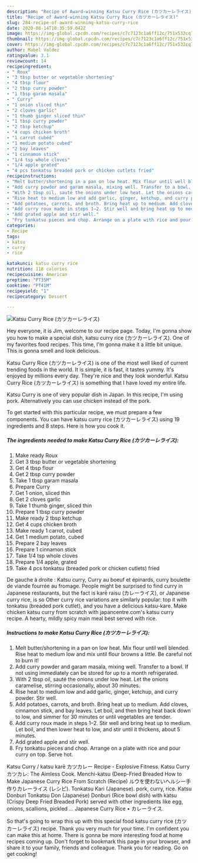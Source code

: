 ```yaml
---
description: "Recipe of Award-winning Katsu Curry Rice (カツカーレライス)"
title: "Recipe of Award-winning Katsu Curry Rice (カツカーレライス)"
slug: 284-recipe-of-award-winning-katsu-curry-rice
date: 2020-08-14T10:35:59.042Z
image: https://img-global.cpcdn.com/recipes/c7c7123c1a6ff12c/751x532cq70/katsu-curry-rice-カツカーレライス-recipe-main-photo.jpg
thumbnail: https://img-global.cpcdn.com/recipes/c7c7123c1a6ff12c/751x532cq70/katsu-curry-rice-カツカーレライス-recipe-main-photo.jpg
cover: https://img-global.cpcdn.com/recipes/c7c7123c1a6ff12c/751x532cq70/katsu-curry-rice-カツカーレライス-recipe-main-photo.jpg
author: Mabel Valdez
ratingvalue: 3.1
reviewcount: 14
recipeingredient:
- " Roux"
- "3 tbsp butter or vegetable shortening"
- "4 tbsp flour"
- "2 tbsp curry powder"
- "1 tbsp garam masala"
- " Curry"
- "1 onion sliced thin"
- "2 cloves garlic"
- "1 thumb ginger sliced thin"
- "1 tbsp curry powder"
- "2 tbsp ketchup"
- "4 cups chicken broth"
- "1 carrot cubed"
- "1 medium potato cubed"
- "2 bay leaves"
- "1 cinnamon stick"
- "1/4 tsp whole cloves"
- "1/4 apple grated"
- "4 pcs tonkatsu breaded pork or chicken cutlets fried"
recipeinstructions:
- "Melt butter/shortening in a pan on low heat. Mix flour until well blended. Rise heat to medium low and mix until flour browns a little. Be careful not to burn it!"
- "Add curry powder and garam masala, mixing well. Transfer to a bowl. If not using immediately can be stored for up to a month refrigerated."
- "With 2 tbsp oil, sauté the onions under low heat. Let the onions caramelise, stirring occasionally, about 30 minutes."
- "Rise heat to medium low and add garlic, ginger, ketchup, and curry powder. Stir well."
- "Add potatoes, carrots, and broth. Bring heat up to medium. Add cloves, cinnamon stick, and bay leaves. Let boil, and then bring heat back down to low, and simmer for 30 minutes or until vegetables are tender."
- "Add curry roux made in steps 1–2. Stir well and bring heat up to medium. Let boil, and then lower heat to low, and stir until it thickens, about 5 minutes."
- "Add grated apple and stir well."
- "Fry tonkatsu pieces and chop. Arrange on a plate with rice and pour curry on top. Serve hot."
categories:
- Recipe
tags:
- katsu
- curry
- rice

katakunci: katsu curry rice 
nutrition: 118 calories
recipecuisine: American
preptime: "PT35M"
cooktime: "PT41M"
recipeyield: "1"
recipecategory: Dessert

---
```



![Katsu Curry Rice (カツカーレライス)](https://img-global.cpcdn.com/recipes/c7c7123c1a6ff12c/751x532cq70/katsu-curry-rice-カツカーレライス-recipe-main-photo.jpg)

Hey everyone, it is Jim, welcome to our recipe page. Today, I'm gonna show you how to make a special dish, katsu curry rice (カツカーレライス). One of my favorites food recipes. This time, I'm gonna make it a little bit unique. This is gonna smell and look delicious.

Katsu Curry Rice (カツカーレライス) is one of the most well liked of current trending foods in the world. It is simple, it is fast, it tastes yummy. It's enjoyed by millions every day. They're nice and they look wonderful. Katsu Curry Rice (カツカーレライス) is something that I have loved my entire life.

Katsu Curry is one of very popular dish in Japan. In this recipe, I&#39;m using pork. Alternatively you can use chicken instead of the pork.


To get started with this particular recipe, we must prepare a few components. You can have katsu curry rice (カツカーレライス) using 19 ingredients and 8 steps. Here is how you cook it.

<!--inarticleads1-->

##### The ingredients needed to make Katsu Curry Rice (カツカーレライス):

1. Make ready  Roux
1. Get 3 tbsp butter or vegetable shortening
1. Get 4 tbsp flour
1. Get 2 tbsp curry powder
1. Take 1 tbsp garam masala
1. Prepare  Curry
1. Get 1 onion, sliced thin
1. Get 2 cloves garlic
1. Take 1 thumb ginger, sliced thin
1. Prepare 1 tbsp curry powder
1. Make ready 2 tbsp ketchup
1. Get 4 cups chicken broth
1. Make ready 1 carrot, cubed
1. Get 1 medium potato, cubed
1. Prepare 2 bay leaves
1. Prepare 1 cinnamon stick
1. Take 1/4 tsp whole cloves
1. Prepare 1/4 apple, grated
1. Take 4 pcs tonkatsu (breaded pork or chicken cutlets) fried


De gauche à droite : Katsu curry, Curry au boeuf et épinards, curry boulette de viande fourrée au fromage. People might be surprised to find curry in Japanese restaurants, but the fact is karē raisu (カレーライス), or Japanese curry rice, is so Other curry rice variations are similarly popular: top it with tonkatsu (breaded pork cutlet), and you have a delicious katsu-kare. Make chicken katsu curry from scratch with japancentre.com&#39;s katsu curry recipe. A hearty, mildly spicy main meal best served with rice. 

<!--inarticleads2-->

##### Instructions to make Katsu Curry Rice (カツカーレライス):

1. Melt butter/shortening in a pan on low heat. Mix flour until well blended. Rise heat to medium low and mix until flour browns a little. Be careful not to burn it!
1. Add curry powder and garam masala, mixing well. Transfer to a bowl. If not using immediately can be stored for up to a month refrigerated.
1. With 2 tbsp oil, sauté the onions under low heat. Let the onions caramelise, stirring occasionally, about 30 minutes.
1. Rise heat to medium low and add garlic, ginger, ketchup, and curry powder. Stir well.
1. Add potatoes, carrots, and broth. Bring heat up to medium. Add cloves, cinnamon stick, and bay leaves. Let boil, and then bring heat back down to low, and simmer for 30 minutes or until vegetables are tender.
1. Add curry roux made in steps 1–2. Stir well and bring heat up to medium. Let boil, and then lower heat to low, and stir until it thickens, about 5 minutes.
1. Add grated apple and stir well.
1. Fry tonkatsu pieces and chop. Arrange on a plate with rice and pour curry on top. Serve hot.


Katsu Curry / katsu karē カツカレー Recipe - Explosive Fitness. Katsu Curry カツカレ: The Aimless Cook. Menchi-katsu (Deep-Fried Breaded How to Make Japanese Curry Rice From Scratch (Recipe) ルウを使わないヘルシー手作りカレーライス (レシピ). Tonkatsu Kari (Japanese). pork, curry, rice. Katsu Donburi Tonkatsu Don (Japanese) Donburi (Rice bowl dish) with katsu (Crispy Deep Fried Breaded Pork) served with other ingredients like egg, onions, scallions, pickled … Japanese Curry Rice • カレーライス. 

So that's going to wrap this up with this special food katsu curry rice (カツカーレライス) recipe. Thank you very much for your time. I'm confident you can make this at home. There is gonna be more interesting food at home recipes coming up. Don't forget to bookmark this page in your browser, and share it to your family, friends and colleague. Thank you for reading. Go on get cooking!
